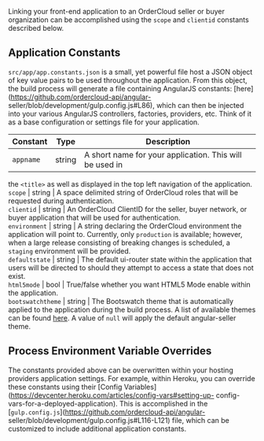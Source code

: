 

Linking your front-end application to an OrderCloud seller or buyer
organization can be accomplished using the `scope` and `clientid` constants
described below.

## Application Constants

`src/app/app.constants.json` is a small, yet powerful file host a JSON object
of key value pairs to be used throughout the application. From this object,
the build process will generate a file containing AngularJS constants:
[here](https://github.com/ordercloud-api/angular-
seller/blob/development/gulp.config.js#L86), which can then be injected into
your various AngularJS controllers, factories, providers, etc. Think of it as
a base configuration or settings file for your application.

Constant | Type | Description  
---|---|---  
`appname` | string | A short name for your application. This will be used in
the `<title>` as well as displayed in the top left navigation of the
application.  
`scope` | string | A space delimited string of OrderCloud roles that will be
requested during authentication.  
`clientid` | string | An OrderCloud ClientID for the seller, buyer network, or
buyer application that will be used for authentication.  
`environment` | string | A string declaring the OrderCloud environment the
application will point to. Currently, only `production` is available; however,
when a large release consisting of breaking changes is scheduled, a `staging`
environment will be provided.  
`defaultstate` | string | The default ui-router state within the application
that users will be directed to should they attempt to access a state that does
not exist.  
`html5mode` | bool | True/false whether you want HTML5 Mode enable within the
application.  
`bootswatchtheme` | string | The Bootswatch theme that is automatically
applied to the application during the build process. A list of available
themes can be found [here](https://bootswatch.com/). A value of `null` will
apply the default angular-seller theme.  
  
## Process Environment Variable Overrides

The constants provided above can be overwritten within your hosting providers
application settings. For example, within Heroku, you can override these
constants using their [Config
Variables](https://devcenter.heroku.com/articles/config-vars#setting-up-
config-vars-for-a-deployed-application). This is accomplished in the
[`gulp.config.js`](https://github.com/ordercloud-api/angular-
seller/blob/development/gulp.config.js#L116-L121) file, which can be
customized to include additional application constants.

